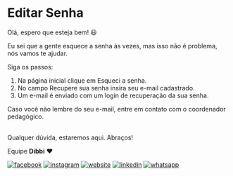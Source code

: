 # Editar Senha

Olá, espero que esteja bem! :smiley:

Eu sei que a gente esquece a senha às vezes, mas isso não é problema, nós vamos te ajudar.

Siga os passos:

1. Na página inicial clique em Esqueci a senha.
2. No campo Recupere sua senha insira seu e-mail cadastrado.
3. Um  e-mail  é enviado com um login de recuperação da sua senha.

Caso você não lembre do seu e-mail, entre em contato com o coordenador pedagógico.

<br>Qualquer dúvida, estaremos aqui. Abraços!

Equipe **Dibbi** :heart:

[![facebook][1.1]][1]
[![instagram][2.1]][2]
[![website][3.1]][3]
[![linkedin][4.1]][4]
[![whatsapp][5.1]][5]

[1.1]: /icon.facebook.png (Siga nosso Instagram)   
[2.1]: /icon.instagram.png (Curta nossa Fanpage) 
[3.1]: /icon.website.png (Acesse nosso site)  
[4.1]: /icon.linkedin.png (Acompanhe nosso Linkedin)
[5.1]: /icon.whatsapp.png (Fale pelo Whatsapp)

[1]: https://www.facebook.com/dibbi.plataforma
[2]: https://www.instagram.com/dibbi.plataforma
[3]: https://dibbi.com.br
[4]: https://www.linkedin.com/company/dibbi-plataforma
[5]: https://api.whatsapp.com/send?phone=5585991077098&text=Ol%C3%A1,%20estou%20vindo%20do%20site%20e%20gostaria%20de%20mais%20informa%C3%A7%C3%B5es%20sobre%20a%20Dibbi

